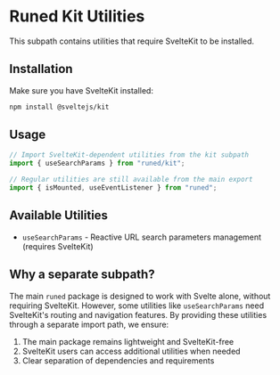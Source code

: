 # Runed Kit Utilities

This subpath contains utilities that require SvelteKit to be installed.

## Installation

Make sure you have SvelteKit installed:

```bash
npm install @sveltejs/kit
```

## Usage

```typescript
// Import SvelteKit-dependent utilities from the kit subpath
import { useSearchParams } from "runed/kit";

// Regular utilities are still available from the main export
import { isMounted, useEventListener } from "runed";
```

## Available Utilities

- `useSearchParams` - Reactive URL search parameters management (requires SvelteKit)

## Why a separate subpath?

The main `runed` package is designed to work with Svelte alone, without requiring SvelteKit.
However, some utilities like `useSearchParams` need SvelteKit's routing and navigation features. By
providing these utilities through a separate import path, we ensure:

1. The main package remains lightweight and SvelteKit-free
2. SvelteKit users can access additional utilities when needed
3. Clear separation of dependencies and requirements
